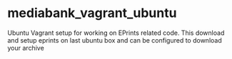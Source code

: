 # mediabank_vagrant_ubuntu
Ubuntu Vagrant setup for working on EPrints related code. This download and setup eprints on last ubuntu box and can be configured to download your archive

